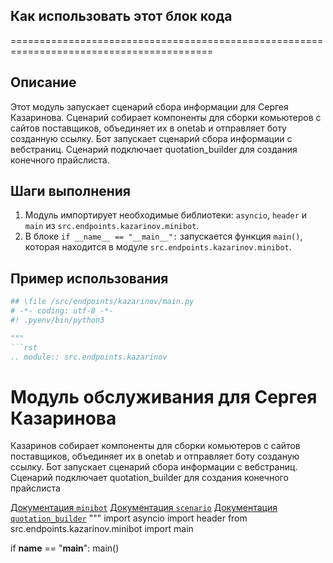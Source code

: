 ## Как использовать этот блок кода
=========================================================================================

Описание
-------------------------
Этот модуль запускает сценарий сбора информации для Сергея Казаринова. Сценарий собирает компоненты для сборки комьютеров с сайтов поставщиков, объединяет их в onetab и отправляет боту созданную ссылку. Бот запускает сценарий сбора информации с вебстраниц. Сценарий подключает quotation_builder для создания конечного прайслиста.

Шаги выполнения
-------------------------
1. Модуль импортирует необходимые библиотеки: `asyncio`, `header` и `main` из `src.endpoints.kazarinov.minibot`.
2. В блоке `if __name__ == "__main__":` запускается функция `main()`, которая находится в модуле `src.endpoints.kazarinov.minibot`.

Пример использования
-------------------------

```python
## \file /src/endpoints/kazarinov/main.py
# -*- coding: utf-8 -*-
#! .pyenv/bin/python3

"""
```rst
.. module:: src.endpoints.kazarinov 
```

Модуль обслуживания для Сергея Казаринова
==========================================
Казаринов собирает компоненты для сборки комьютеров с сайтов поставщиков,
объединяет их в onetab и отправляет ботy созданую ссылку.
Бот запускает сценарий сбора информации с вебстраниц.
Сценарий подключает quotation_builder для создания конечного прайслиста


[Документация `minibot`](https://github.com/hypo69/hypotez/blob/master/docs/ru/src/endpoints/kazarinov/minibot.py.md)
[Документация `scenario`](https://github.com/hypo69/hypotez/blob/master/docs/ru/src/endpoints/kazarinov/scenarios/scenario.py.md)
[Документация `quotation_builder`](https://github.com/hypo69/hypotez/blob/master/docs/ru/src/endpoints/kazarinov/scenarios/quotation_builder.py.md)
"""
import asyncio
import header
from src.endpoints.kazarinov.minibot import main

if __name__ == "__main__":
    main()
```